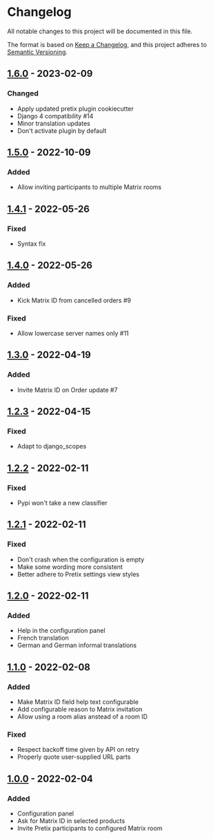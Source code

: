 # Changelog
All notable changes to this project will be documented in this file.

The format is based on [Keep a Changelog](https://keepachangelog.com/en/1.1.0/),
and this project adheres to [Semantic Versioning](https://semver.org/spec/v2.0.0.html).

## [1.6.0] - 2023-02-09
### Changed
- Apply updated pretix plugin cookiecutter
- Django 4 compatibility #14
- Minor translation updates
- Don't activate plugin by default

## [1.5.0] - 2022-10-09
### Added
- Allow inviting participants to multiple Matrix rooms

## [1.4.1] - 2022-05-26
### Fixed
- Syntax fix

## [1.4.0] - 2022-05-26
### Added
- Kick Matrix ID from cancelled orders #9

### Fixed
- Allow lowercase server names only #11

## [1.3.0] - 2022-04-19
### Added
- Invite Matrix ID on Order update #7

## [1.2.3] - 2022-04-15
### Fixed
- Adapt to django_scopes

## [1.2.2] - 2022-02-11
### Fixed
- Pypi won't take a new classifier

## [1.2.1] - 2022-02-11
### Fixed
- Don't crash when the configuration is empty
- Make some wording more consistent
- Better adhere to Pretix settings view styles

## [1.2.0] - 2022-02-11
### Added
- Help in the configuration panel
- French translation
- German and German informal translations

## [1.1.0] - 2022-02-08
### Added
- Make Matrix ID field help text configurable
- Add configurable reason to Matrix invitation
- Allow using a room alias anstead of a room ID

### Fixed
- Respect backoff time given by API on retry
- Properly quote user-supplied URL parts

## [1.0.0] - 2022-02-04
### Added
- Configuration panel
- Ask for Matrix ID in selected products
- Invite Pretix participants to configured Matrix room

<!-- markdownlint-disable-file MD022-->
<!-- markdownlint-disable-file MD024-->
<!-- markdownlint-disable-file MD032-->

[1.6.0]: https://gitlab.fachschaften.org/kif/pretix-matrix-inviter/-/compare/v1.5.0...v1.6.0
[1.5.0]: https://gitlab.fachschaften.org/kif/pretix-matrix-inviter/-/compare/v1.4.1...v1.5.0
[1.4.1]: https://gitlab.fachschaften.org/kif/pretix-matrix-inviter/-/compare/v1.4.0...v1.4.1
[1.4.0]: https://gitlab.fachschaften.org/kif/pretix-matrix-inviter/-/compare/v1.3.0...v1.4.0
[1.3.0]: https://gitlab.fachschaften.org/kif/pretix-matrix-inviter/-/compare/v1.2.3...v1.3.0
[1.2.3]: https://gitlab.fachschaften.org/kif/pretix-matrix-inviter/-/compare/v1.2.2...v1.2.3
[1.2.2]: https://gitlab.fachschaften.org/kif/pretix-matrix-inviter/-/compare/v1.2.1...v1.2.2
[1.2.1]: https://gitlab.fachschaften.org/kif/pretix-matrix-inviter/-/compare/v1.2.0...v1.2.1
[1.2.0]: https://gitlab.fachschaften.org/kif/pretix-matrix-inviter/-/compare/v1.1.0...v1.2.0
[1.1.0]: https://gitlab.fachschaften.org/kif/pretix-matrix-inviter/-/compare/v1.0.0...v1.1.0
[1.0.0]: https://gitlab.fachschaften.org/kif/pretix-matrix-inviter/-/tags/v1.0.0
